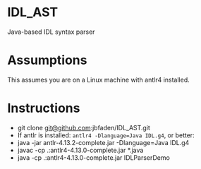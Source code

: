 # IDL_AST
Java-based IDL syntax parser

# Assumptions
This assumes you are on a Linux machine with antlr4 installed.

# Instructions
* git clone git@github.com:jbfaden/IDL_AST.git
* If antlr is installed: `antlr4 -Dlanguage=Java IDL.g4`, or better:
* java -jar antlr-4.13.2-complete.jar -Dlanguage=Java IDL.g4 
* javac -cp .:antlr4-4.13.0-complete.jar *.java
* java  -cp .:antlr4-4.13.0-complete.jar IDLParserDemo

